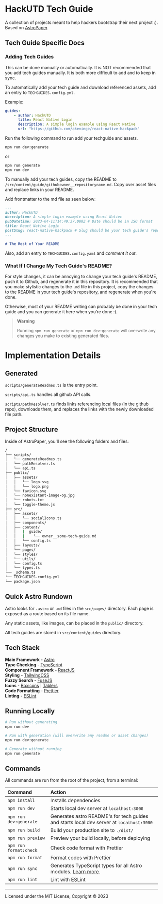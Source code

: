 # HackUTD Tech Guide

A collection of projects meant to help hackers bootstrap their next project :). Based on [AstroPaper](https://github.com/satnaing/astro-paper).

## Tech Guide Specific Docs

### Adding Tech Guides

This can be done manually or automatically. It is NOT recommended that you add tech guides manually. It is both more difficult to add and to keep in sync.

To automatically add your tech guide and download referenced assets, add an entry to `TECHGUIDES.config.yml`.

Example:

```yaml
guides:
    - author: HackUTD
      title: React Native Login
      description: A simple login example using React Native
      url: "https://github.com/akevinge/react-native-hackpack"
```

Run the following command to run add your techguide and assets.

```bash
npm run dev:generate
```

or

```bash
npm run generate
npm run dev
```

To manually add your tech guides, copy the README to `/src/content/guide/githubowner__repositoryname.md`. Copy over asset files and replace links in your README.

Add frontmatter to the md file as seen below:

```md
---
author: HackUTD
description: A simple login example using React Native
pubDatetime: 2023-04-11T14:49:37.000Z # Date should be in ISO format
title: React Native Login
postSlug: react-native-hackpack # Slug should be your tech guide's repository name
---

# The Rest of Your README
```

Also, add an entry to `TECHGUIDES.config.yaml` and _comment it out_.

### What If I Change My Tech Guide's README?

For style changes, it can be annoying to change your tech guide's README, push it to Github, and regenerate it in this repository. It is recommended that you make stylistic changes to the `.md` file in this project, copy the changes to the README in your tech guide's repository, and regenerate when you're done.

Otherwise, most of your README writing can probably be done in your tech guide and you can generate it here when you're done :).

> **Warning**
>
> Running `npm run generate` or `npm run dev:generate` will overwrite any changes you make to existing generated files.

# Implementation Details

## Generated

`scripts/generateReadmes.ts` is the entry point.

`scripts/api.ts` handles all github API calls.

`scripts/pathResolver.ts` finds links referencing local files (in the github repo), downloads them, and replaces the links with the newly downloaded file path.

## Project Structure

Inside of AstroPaper, you'll see the following folders and files:

```bash
/
├── scripts/
│   └── generateReadmes.ts
│   └── pathResolver.ts
│   └── api.ts
├── public/
│   ├── assets/
│   │   └── logo.svg
│   │   └── logo.png
│   └── favicon.svg
│   └── nonexistant-image-og.jpg
│   └── robots.txt
│   └── toggle-theme.js
├── src/
│   ├── assets/
│   │   └── socialIcons.ts
│   ├── components/
│   ├── content/
│   │   |  guide/
│   │   |    └── owner__some-tech-guide.md
│   │   └── config.ts
│   ├── layouts/
│   └── pages/
│   └── styles/
│   └── utils/
│   └── config.ts
│   └── types.ts
└── _schema.ts
└── TECHGUIDES.config.yml
└── package.json
```

## Quick Astro Rundown

Astro looks for `.astro` or `.md` files in the `src/pages/` directory. Each page is exposed as a route based on its file name.

Any static assets, like images, can be placed in the `public/` directory.

All tech guides are stored in `src/content/guides` directory.

## Tech Stack

**Main Framework** - [Astro](https://astro.build/)  
**Type Checking** - [TypeScript](https://www.typescriptlang.org/)  
**Component Framework** - [ReactJS](https://reactjs.org/)  
**Styling** - [TailwindCSS](https://tailwindcss.com/)  
**Fuzzy Search** - [FuseJS](https://fusejs.io/)  
**Icons** - [Boxicons](https://boxicons.com/) | [Tablers](https://tabler-icons.io/)  
**Code Formatting** - [Prettier](https://prettier.io/)  
**Linting** - [ESLint](https://eslint.org)

## Running Locally

```bash
# Run without generating
npm run dev

# Run with generation (will overwrite any readme or asset changes)
npm run dev:generate

# Generate without running
npm run generate
```

## Commands

All commands are run from the root of the project, from a terminal:

| Command                | Action                                                                                                                           |
| :--------------------- | :------------------------------------------------------------------------------------------------------------------------------- |
| `npm install`          | Installs dependencies                                                                                                            |
| `npm run dev`          | Starts local dev server at `localhost:3000`                                                                                      |
| `npm run dev:generate` | Generates astro README's for tech guides and starts local dev server at `localhost:3000`                                         |
| `npm run build`        | Build your production site to `./dist/`                                                                                          |
| `npm run preview`      | Preview your build locally, before deploying                                                                                     |
| `npm run format:check` | Check code format with Prettier                                                                                                  |
| `npm run format`       | Format codes with Prettier                                                                                                       |
| `npm run sync`         | Generates TypeScript types for all Astro modules. [Learn more](https://docs.astro.build/en/reference/cli-reference/#astro-sync). |
| `npm run lint`         | Lint with ESLint                                                                                                                 |

---

Licensed under the MIT License, Copyright © 2023
